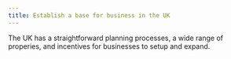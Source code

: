 ```yaml
---
title: Establish a base for business in the UK 
---
```


The UK has a straightforward planning processes, a wide range of properies, and incentives for businesses to setup and expand.
